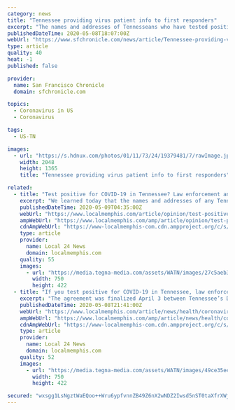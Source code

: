```yaml
---
category: news
title: "Tennessee providing virus patient info to first responders"
excerpt: "The names and addresses of Tennesseans who have tested positive for COVID-19 are being provided to first responders, law enforcement and paramedics under a state agreement deemed necessary to help prevent the spread of the coronavirus."
publishedDateTime: 2020-05-08T18:07:00Z
webUrl: "https://www.sfchronicle.com/news/article/Tennessee-providing-virus-patient-info-to-first-15257188.php"
type: article
quality: 40
heat: -1
published: false

provider:
  name: San Francisco Chronicle
  domain: sfchronicle.com

topics:
  - Coronavirus in US
  - Coronavirus

tags:
  - US-TN

images:
  - url: "https://s.hdnux.com/photos/01/11/73/24/19379481/7/rawImage.jpg"
    width: 2048
    height: 1365
    title: "Tennessee providing virus patient info to first responders"

related:
  - title: "Test positive for COVID-19 in Tennessee? Law enforcement and first responders know your name and where you live"
    excerpt: "We learned today that the names and addresses of any Tennessean who's tested positive for COVID-19 are being given to first responders, law enforcement, and paramedics. We also learned today the first agreement to share what is otherwise private information was finalized April 3rd."
    publishedDateTime: 2020-05-09T04:35:00Z
    webUrl: "https://www.localmemphis.com/article/opinion/test-positive-for-covid-19-in-tennessee-law-enforcement-and-first-responders-know-your-name-and-where-you-live/522-29431104-6c0d-4386-9498-118f6deb9fe2"
    ampWebUrl: "https://www.localmemphis.com/amp/article/opinion/test-positive-for-covid-19-in-tennessee-law-enforcement-and-first-responders-know-your-name-and-where-you-live/522-29431104-6c0d-4386-9498-118f6deb9fe2"
    cdnAmpWebUrl: "https://www-localmemphis-com.cdn.ampproject.org/c/s/www.localmemphis.com/amp/article/opinion/test-positive-for-covid-19-in-tennessee-law-enforcement-and-first-responders-know-your-name-and-where-you-live/522-29431104-6c0d-4386-9498-118f6deb9fe2"
    type: article
    provider:
      name: Local 24 News
      domain: localmemphis.com
    quality: 55
    images:
      - url: "https://media.tegna-media.com/assets/WATN/images/27c5aeb3-cc13-4e66-a440-ee5bbf5c30ac/27c5aeb3-cc13-4e66-a440-ee5bbf5c30ac_750x422.jpg"
        width: 750
        height: 422
  - title: "If you test positive for COVID-19 in Tennessee, law enforcement and first responders are given your name and address"
    excerpt: "The agreement was finalized April 3 between Tennessee’s Department of Health and the state’s Emergency Communications Board"
    publishedDateTime: 2020-05-08T21:41:00Z
    webUrl: "https://www.localmemphis.com/article/news/health/coronavirus/if-you-test-positive-for-covid-19-in-tennessee-law-enforcement-and-first-responders-are-given-your-name-and-address/522-b3de6657-9603-437d-87e6-202b73ca71a8"
    ampWebUrl: "https://www.localmemphis.com/amp/article/news/health/coronavirus/if-you-test-positive-for-covid-19-in-tennessee-law-enforcement-and-first-responders-are-given-your-name-and-address/522-b3de6657-9603-437d-87e6-202b73ca71a8"
    cdnAmpWebUrl: "https://www-localmemphis-com.cdn.ampproject.org/c/s/www.localmemphis.com/amp/article/news/health/coronavirus/if-you-test-positive-for-covid-19-in-tennessee-law-enforcement-and-first-responders-are-given-your-name-and-address/522-b3de6657-9603-437d-87e6-202b73ca71a8"
    type: article
    provider:
      name: Local 24 News
      domain: localmemphis.com
    quality: 52
    images:
      - url: "https://media.tegna-media.com/assets/WATN/images/49ce35ee-0c15-4537-99d1-723af350915f/49ce35ee-0c15-4537-99d1-723af350915f_750x422.jpg"
        width: 750
        height: 422

secured: "wxsgg1LsNgztWaEQoo++Wru6ypfvnnZB49Z6nX2wNDZ2Iwsd5nST0taXfrXWjqGBWOWl5eRGkAmxD06rl+ZawqnBwLaXGgDrs2l2kZUPGtiAt3ULS8iukSMFTwiPaAym4+TG3JTnsHpwiQrVI1rVglLUJY451WqoPIWW3rAlVlKZJ8x24skDcilxiE7AxBMoncrfzBh03M+6YwfRCeA7eTGOTZdFmD9D43hbpHSL1/1Z2ibreK2VGdfLFcL/ZNmEZcFDmf3jttg/HXLQTRykKBDYORwa8cT7ZeBLU0aggK81UZ27ba3LPQoDYUrurLhO;rl9/KG5qY6XnyY0VJRy4ig=="
---
```


